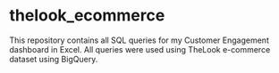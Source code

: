 # thelook_ecommerce

This repository contains all SQL queries for my Customer Engagement dashboard in Excel.  All queries were used using TheLook e-commerce dataset using BigQuery.
